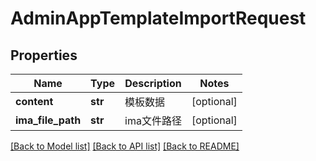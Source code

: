# AdminAppTemplateImportRequest

## Properties
Name | Type | Description | Notes
------------ | ------------- | ------------- | -------------
**content** | **str** | 模板数据 | [optional] 
**ima_file_path** | **str** | ima文件路径 | [optional] 

[[Back to Model list]](../README.md#documentation-for-models) [[Back to API list]](../README.md#documentation-for-api-endpoints) [[Back to README]](../README.md)

